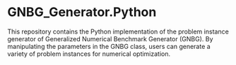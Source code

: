 # GNBG_Generator.Python
This repository contains the Python implementation of the problem instance generator of Generalized Numerical Benchmark Generator (GNBG). By manipulating the parameters in the GNBG class, users can generate a variety of problem instances for numerical optimization.
